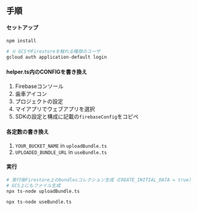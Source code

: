 ## 手順
#### セットアップ
```foo.sh
npm install

# ※ GCSやFirestoreを触れる権限のユーザ
gcloud auth application-default login
```

#### helper.ts内のCONFIGを書き換え

1. Firebaseコンソール
2. 歯車アイコン
3. プロジェクトの設定
4. マイアプリでウェブアプリを選択
5. SDKの設定と構成に記載の`firebaseConfig`をコピペ

#### 各定数の書き換え

1. `YOUR_BUCKET_NAME` in `uploadBundle.ts`
2. `UPLOADED_BUNDLE_URL` in `useBundle.ts`


#### 実行

```foo.sh
# 実行後Firestore上のbundlesコレクション生成（CREATE_INITIAL_DATA = true）
# GCS上にもファイル生成
npx ts-node uploadBundle.ts

npx ts-node useBundle.ts
```